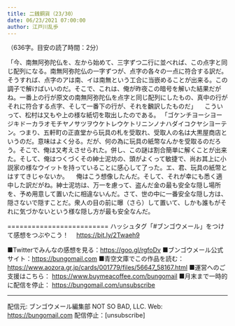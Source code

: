 ```yaml
---
title: 二銭銅貨（23/30）
date: 06/23/2021 07:00:00
author: 江戸川乱歩
---
```


（636字。目安の読了時間：2分）

「今、南無阿弥陀仏を、左から始めて、三字ずつ二行に並べれば、この点字と同じ配列になる。南無阿弥陀仏の一字ずつが、点字の各々の一点に符合する訳だ。そうすれば、点字のアは南、イは南無という工合に当嵌めることが出来る。この調子で解けばいいのだ。そこで、これは、俺が昨夜この暗号を解いた結果だがね。一番上の行が原文の南無阿弥陀仏を点字と同じ配列にしたもの、真中の行がそれに符合する点字、そして一番下の行が、それを飜訳したものだ」
　こういって、松村は又もや上の様な紙切を取出したのである。
「ゴケンチヨーシヨージキドーカラオモチヤノサツヲウケトレウケトリニンノナハダイコクヤシヨーテン。つまり、五軒町の正直堂から玩具の札を受取れ、受取人の名は大黒屋商店というのだ。意味はよく分る。だが、何の為に玩具の紙幣なんかを受取るのだろう。そこで、俺は又考えさせられた。併し、この謎は割合簡単に解くことが出来た。そして、俺はつくづくその紳士泥坊の、頭がよくって敏捷で、尚お其上に小説家の様なウイットを持っていることに感心して了った。エ、君、玩具の紙幣とはすてきじゃないか。
　俺はこう想像したんだ。そして、それが幸にも悉く適中した訳だがね。紳士泥坊は、万一を慮って、盗んだ金の最も安全な隠し場所を、予め用意して置いたに相違ないんだ。さて、世の中に一番安全な隠し方は、隠さないで隠すことだ。衆人の目の前に曝（さら）して置いて、しかも誰もがそれに気づかないという様な隠し方が最も安全なんだ。

=========================
ハッシュタグ「#ブンゴウメール」をつけて感想をつぶやこう！　
https://bit.ly/2Twaeh9

■Twitterでみんなの感想を見る：https://goo.gl/rgfoDv
■ブンゴウメール公式サイト：https://bungomail.com
■青空文庫でこの作品を読む：https://www.aozora.gr.jp/cards/001779/files/56647_58167.html
■運営へのご支援はこちら： https://www.buymeacoffee.com/bungomail
■月末まで一時的に配信を停止： https://bungomail.com/unsubscribe

-------
配信元: ブンゴウメール編集部
NOT SO BAD, LLC.
Web: https://bungomail.com
配信停止：[unsubscribe]

